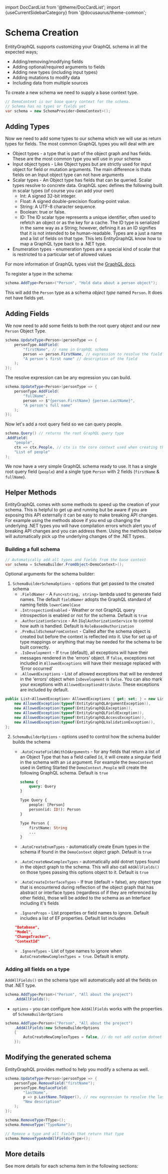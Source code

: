 import DocCardList from '@theme/DocCardList';
import {useCurrentSidebarCategory} from '@docusaurus/theme-common';

# Schema Creation

EntityGraphQL supports customizing your GraphQL schema in all the expected ways;

- Adding/removing/modifying fields
- Adding optional/required arguments to fields
- Adding new types (including input types)
- Adding mutations to modify data
- Including data from multiple sources

To create a new schema we need to supply a base context type.

```cs
// DemoContext is our base query context for the schema.
// Schema has no types or fields yet
var schema = new SchemaProvider<DemoContext>();
```

## Adding Types

Now we need to add some types to our schema which we will use as return types for fields. The most common GraphQL types you will deal with are

- Object types - a type that is part of the object graph and has fields. These are the most common type you will use in your schema
- Input object types - Like Object types but are strictly used for input object for field or mutation arguments. The main difference is thata fields on an Input object type can not have arguments
- Scalar types - An Object type has fields that can be queried. Scalar types resolve to concrete data. GraphQL spec defines the following built in scalar types (of course you can add your own)
  - Int: A signed 32-bit integer.
  - Float: A signed double-precision floating-point value.
  - String: A UTF-8 character sequence.
  - Boolean: true or false.
  - ID: The ID scalar type represents a unique identifier, often used to refetch an object or as the key for a cache. The ID type is serialized in the same way as a String; however, defining it as an ID signifies that it is not intended to be human-readable.
    Types are a just a name and a list of fields on that type. This lets EntityGraphQL know how to map a GraphQL type back to a .NET type.
- Enumeration types - enumeration types are a special kind of scalar that is restricted to a particular set of allowed values

For more information of GraphQL types visit the [GraphQL docs](https://graphql.org/learn/schema/#type-system).

To register a type in the schema:

```cs
schema.AddType<Person>("Person", "Hold data about a person object");
```

This will add the `Person` type as a schema _object type_ named `Person`. It does not have fields yet.

## Adding Fields

We now need to add some fields to both the root query object and our new `Person` Object Type.

```cs
schema.UpdateType<Person>(personType => {
    personType.AddField(
        "firstName", // name in GraphQL schema
        person => person.FirstName, // expression to resolve the field on the .NET type
        "A person's first name" // description of the field
    );
});
```

The resolve expression can be any expression you can build.

```cs
schema.UpdateType<Person>(personType => {
    personType.AddField(
        "fullName",
        person => $"{person.FirstName} {person.LastName}",
        "A person's full name"
    );
});
```

Now let's add a root query field so we can query people.

```cs
schema.Query() // returns the root GraphQL query type
.AddField(
    "people",
    ctx => ctx.People, // ctx is the core context used when creating the schema above
    "List of people"
);
```

We now have a very simple GraphQL schema ready to use. It has a single root query field (`people`) and a single type `Person` with 2 fields (`firstName` & `fullName`).

## Helper Methods

EntityGraphQL comes with some methods to speed up the creation of your schema. This is helpful to get up and running but be aware if you are exposing this API externally it can be easy to make breaking API changes. For example using the methods above if you end up changing the underlying .NET types you will have compilation errors which alert you of breaking API changes and you can address them. Using the methods below will automatically pick up the underlying changes of the .NET types.

### Building a full schema

```cs
// Automatically add all types and fields from the base context
var schema = SchemaBuilder.FromObject<DemoContext>();
```

Optional arguments for the schema builder:

1. `SchemaBuilderSchemaOptions` - options that get passed to the created schema
   - `.FieldNamer` - A `Func<string, string>` lambda used to generate field names. The default `fieldNamer` adopts the GraphQL standard of naming fields `lowerCamelCase`
   - `.IntrospectionEnabled` - Weather or not GraphQL query introspection is enabled or not for the schema. Default is `true`
   - `.AuthorizationService` - An `IGqlAuthorizationService` to control how auth is handled. Default is `RoleBasedAuthorization`
   - `.PreBuildSchemaFromContext` - Called after the schema object is created but before the context is reflected into it. Use for set up of type mappings or anything that may be needed for the schema to be built correctly.
   - `.IsDevelopment` - If `true` (default), all exceptions will have their messages rendered in the 'errors' object. If `false`, exceptions not included in `AllowedExceptions` will have their message replaced with 'Error occurred'
   - `.AllowedExceptions` - List of allowed exceptions that will be rendered in the 'errors' object when `IsDevelopment` is `false`. You can also mark your exceptions with `AllowedExceptionAttribute`. These exceptions are included by default.

```cs
public List<AllowedException> AllowedExceptions { get; set; } = new List<AllowedException> {
    new AllowedException(typeof(EntityGraphQLArgumentException)),
    new AllowedException(typeof(EntityGraphQLException)),
    new AllowedException(typeof(EntityGraphQLFieldException)),
    new AllowedException(typeof(EntityGraphQLAccessException)),
    new AllowedException(typeof(EntityGraphQLValidationException)),
};
```

2. `SchemaBuilderOptions` - options used to control how the schema builder builds the schema

   - `.AutoCreateFieldWithIdArguments` - for any fields that return a list of an Object Type that has a field called `Id`, it will create a singular field in the schema with an `id` argument. For example the `DemoContext` used in Getting Started the `DemoContext.People` will create the following GraphQL schema. Default is `true`

     ```graphql
     schema {
         query: Query
     }

     Type Query {
         people: [Person]
         person(id: ID!): Person
     }

     Type Person {
         firstName: String
         ...
     }
     ```

   - `.AutoCreateEnumTypes` - automatically create Enum types in the schema if found in the `DemoContext` object graph. Default is `true`
   - `.AutoCreateNewComplexTypes` - automatically add dotnet types found in the object graph to the schema. This will also call `AddAllFields()` on those types passing this options object to it. Default is `true`
   - `.AutoCreateInterfaceTypes` - If true (default = false), any object type that is encountered during reflection of the object graph that has abstract or interface types (regardless of if they are referenced by other fields), those will be added to the schema as an Interface including it's fields
   - `.IgnoreProps` - List properties or field names to ignore. Default includes a list of EF properties. Default list includes

   ```json
    "Database",
    "Model",
    "ChangeTracker",
    "ContextId"
   ```

   - `.IgnoreTypes` - List of type names to ignore when `AutoCreateNewComplexTypes = true`. Default is empty.

### Adding all fields on a type

`AddAllFields()` on the schema type will automatically add all the fields on that .NET type.

```cs
schema.AddType<Person>("Person", "All about the project")
    .AddAllFields();
```

- `options` - you can configure how `AddAllFields` works with the properties of `SchemaBuilderOptions`

```cs
schema.AddType<Person>("Person", "All about the project")
    .AddAllFields(new SchemaBuilderOptions
    {
        AutoCreateNewComplexTypes = false, // do not add custom dotnet types found as property/field types to the schema. Only add scalar type fields
    });
```

## Modifying the generated schema

EntityGraphQL provides method to help you modify a schema as well.

```cs
schema.UpdateType<Person>(personType => {
    personType.RemoveField("firstName");
    personType.ReplaceField(
        "lastName",
        p => p.LastName.ToUpper(), // new expression to resolve the lastName field
        "New description"
    );
});

schema.RemoveType<TType>();
schema.RemoveType("TypeName");

// Remove a type and all fields that return that type
schema.RemoveTypeAndAllFields<Type>();
```

## More details

See more details for each schema item in the following sections:
<DocCardList items={useCurrentSidebarCategory().items}/>
